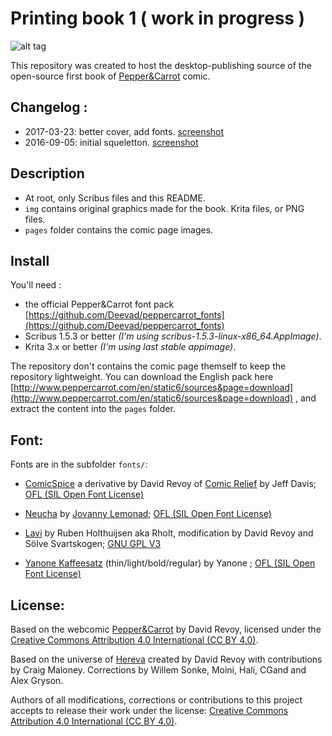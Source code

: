 # Printing book 1 ( work in progress )

![alt tag](http://www.peppercarrot.com/extras/forum/2017-03-23_screenshot_182109_net.jpg)

This repository was created to host the desktop-publishing source of the open-source first book of [Pepper&Carrot](http://www.peppercarrot.com) comic.

## Changelog :

* 2017-03-23: better cover, add fonts. [screenshot](http://www.peppercarrot.com/extras/forum/2017-03-23_screenshot_182109_net.jpg)
* 2016-09-05: initial squeletton. [screenshot](http://www.peppercarrot.com/extras/forum/2016-09-05_desktop-publishing_scribus-step1.jpg)

## Description

* At root, only Scribus files and this README.
* ```img``` contains original graphics made for the book. Krita files, or PNG files.
* ```pages``` folder contains the comic page images.

## Install

You'll need :
* the official Pepper&Carrot font pack [https://github.com/Deevad/peppercarrot_fonts](https://github.com/Deevad/peppercarrot_fonts)
* Scribus 1.5.3 or better _(I'm using scribus-1.5.3-linux-x86_64.AppImage)_.
* Krita 3.x or better _(I'm using last stable appimage)_.


The repository don't contains the comic page themself to keep the repository lightweight.
You can download the English pack here [http://www.peppercarrot.com/en/static6/sources&page=download](http://www.peppercarrot.com/en/static6/sources&page=download) , and extract the content into the ```pages``` folder.

## Font:

Fonts are in the subfolder ```fonts/```:

* [ComicSpice](https://github.com/Deevad/peppercarrot_fonts/tree/master/Web-ComicSpice) a derivative by David Revoy of [Comic Relief](https://fontlibrary.org/en/font/comic-relief) by Jeff Davis;  [OFL (SIL Open Font License)](http://scripts.sil.org/OFL)

* [Neucha](https://www.google.com/fonts/specimen/Neucha) by [Jovanny Lemonad](https://plus.google.com/115426726897976242009/about); [OFL (SIL Open Font License)](http://scripts.sil.org/OFL)

* [Lavi](http://www.dafont.com/lavi.font) by Ruben Holthuijsen aka Rholt, modification by David Revoy and Sölve Svartskogen; [GNU GPL V3](http://www.gnu.org/copyleft/gpl.html)

* [Yanone Kaffeesatz](https://www.yanone.de/fonts/kaffeesatz/) (thin/light/bold/regular) by Yanone ; [OFL (SIL Open Font License)](http://scripts.sil.org/OFL)


## License:

Based on the webcomic [Pepper&Carrot](https://www.peppercarrot.com) by David Revoy, 
licensed under the [Creative Commons Attribution 4.0 International (CC BY 4.0)](https://creativecommons.org/licenses/by/4.0/).

Based on the universe of [Hereva](https://www.peppercarrot.com/static8/wiki) created by David Revoy with contributions by Craig Maloney. Corrections by Willem Sonke, Moini, Hali, CGand and Alex Gryson.

Authors of all modifications, corrections or contributions to this project accepts to release their work under the license: [Creative Commons Attribution 4.0 International (CC BY 4.0)](https://creativecommons.org/licenses/by/4.0/).
